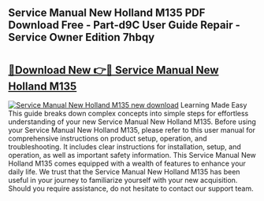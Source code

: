 ## Service Manual New Holland M135 PDF Download Free - Part-d9C User Guide Repair - Service Owner Edition 7hbqy

# <h2><a href="http://bc7446.oget.top/?id=Service+Manual+New+Holland+M135">🔗Download New 👉🔴 Service Manual New Holland M135</a></h2>

[![Service Manual New Holland M135 new download](https://i.imgur.com/5g1atiW.png)](http://bc7446.oget.top/?id=Service+Manual+New+Holland+M135)
Learning Made Easy This guide breaks down complex concepts into simple steps for effortless understanding of your new Service Manual New Holland M135. Before using your Service Manual New Holland M135, please refer to this user manual for comprehensive instructions on product setup, operation, and troubleshooting. It includes clear instructions for installation, setup, and operation, as well as important safety information. This Service Manual New Holland M135 comes equipped with a wealth of features to enhance your daily life. We trust that the Service Manual New Holland M135 has been useful in your journey to familiarize yourself with your new acquisition. Should you require assistance, do not hesitate to contact our support team.
